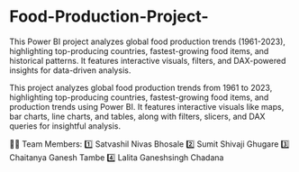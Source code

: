 # Food-Production-Project-
This Power BI project analyzes global food production trends (1961-2023), highlighting top-producing countries, fastest-growing food items, and historical patterns. It features interactive visuals, filters, and DAX-powered insights for data-driven analysis.

This project analyzes global food production trends from 1961 to 2023, highlighting top-producing countries, fastest-growing food items, and production trends using Power BI. It features interactive visuals like maps, bar charts, line charts, and tables, along with filters, slicers, and DAX queries for insightful analysis.

👨‍💻 Team Members:
1️⃣ Satvashil Nivas Bhosale
2️⃣ Sumit Shivaji Ghugare
3️⃣ Chaitanya Ganesh Tambe
4️⃣ Lalita Ganeshsingh Chadana
